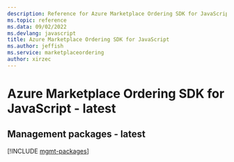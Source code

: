 ```yaml
---
description: Reference for Azure Marketplace Ordering SDK for JavaScript
ms.topic: reference
ms.data: 09/02/2022
ms.devlang: javascript
title: Azure Marketplace Ordering SDK for JavaScript
ms.author: jeffish
ms.service: marketplaceordering
author: xirzec
---
```

# Azure Marketplace Ordering SDK for JavaScript - latest

## Management packages - latest
[!INCLUDE [mgmt-packages](marketplace-ordering-mgmt-index.md)]